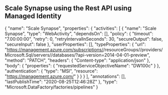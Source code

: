  ## Scale Synapse using the Rest API using Managed Identity
 
 {
    "name": "Scale Synapse",
    "properties": {
        "activities": [
            {
                "name": "Scale Synapse",
                "type": "WebActivity",
                "dependsOn": [],
                "policy": {
                    "timeout": "7.00:00:00",
                    "retry": 0,
                    "retryIntervalInSeconds": 30,
                    "secureOutput": false,
                    "secureInput": false
                },
                "userProperties": [],
                "typeProperties": {
                    "url": "https://management.azure.com/subscriptions/<add your subscription ID>/resourceGroups/<add your resource group>/providers/Microsoft.Sql/servers/<add your server>/databases/<add your database>?api-version=2014-04-01-preview",
                    "method": "PATCH",
                    "headers": {
                        "Content-type": "application/json"
                    },
                    "body": {
                        "properties": {
                            "requestedServiceObjectiveName": "DW100c"
                        }
                    },
                    "authentication": {
                        "type": "MSI",
                        "resource": "https://management.azure.com/"
                    }
                }
            }
        ],
        "annotations": [],
        "lastPublishTime": "2020-08-25T12:46:28Z"
    },
    "type": "Microsoft.DataFactory/factories/pipelines"
}

